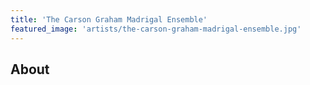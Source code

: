 ```yaml
---
title: 'The Carson Graham Madrigal Ensemble'
featured_image: 'artists/the-carson-graham-madrigal-ensemble.jpg'
---
```


## About


